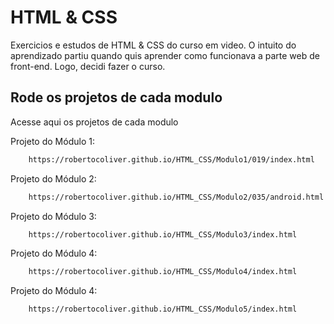 
# HTML & CSS 

Exercicios e estudos de HTML & CSS do curso em video. O intuito do aprendizado partiu quando quis aprender como funcionava a parte web de front-end. Logo, decidi fazer o curso. 


## Rode os projetos de cada modulo 

Acesse aqui os projetos de cada modulo 

Projeto do Módulo 1: 
```bash
    https://robertocoliver.github.io/HTML_CSS/Modulo1/019/index.html
```
Projeto do Módulo 2: 
```bash
    https://robertocoliver.github.io/HTML_CSS/Modulo2/035/android.html
```
Projeto do Módulo 3: 

```bash
    https://robertocoliver.github.io/HTML_CSS/Modulo3/index.html

```
Projeto do Módulo 4:

```bash
    https://robertocoliver.github.io/HTML_CSS/Modulo4/index.html
```

Projeto do Módulo 4:
```bash
    https://robertocoliver.github.io/HTML_CSS/Modulo5/index.html
```
